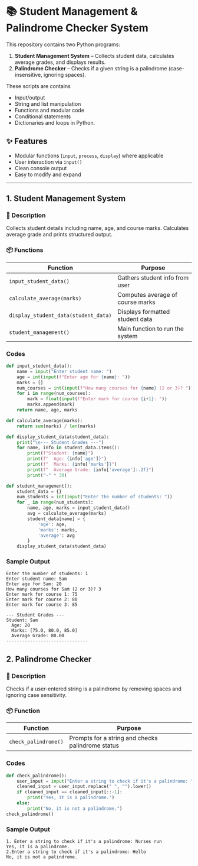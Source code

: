 # 📚 Student Management & Palindrome Checker System

This repository contains two Python programs:

1. **Student Management System** – Collects student data, calculates average grades, and displays results.
2. **Palindrome Checker** – Checks if a given string is a palindrome (case-insensitive, ignoring spaces).

These scripts are contains
- Input/output
- String and list manipulation
- Functions and modular code
- Conditional statements
- Dictionaries and loops in Python.

## ✨ Features

- Modular functions (`input`, `process`, `display`) where applicable
- User interaction via `input()`
- Clean console output
- Easy to modify and expand

---

## 1. Student Management System

### 🧠 Description

Collects student details including name, age, and course marks. Calculates average grade and prints structured output.

### 📦 Functions

| Function | Purpose |
|---------|---------|
| `input_student_data()` | Gathers student info from user |
| `calculate_average(marks)` | Computes average of course marks |
| `display_student_data(student_data)` | Displays formatted student data |
| `student_management()` | Main function to run the system |

###  Codes
```python
def input_student_data():
    name = input("Enter student name: ")
    age = int(input(f"Enter age for {name}: "))
    marks = []
    num_courses = int(input(f"How many courses for {name} (2 or 3)? "))
    for i in range(num_courses):
        mark = float(input(f"Enter mark for course {i+1}: "))
        marks.append(mark)
    return name, age, marks

def calculate_average(marks):
    return sum(marks) / len(marks)

def display_student_data(student_data):
    print("\n--- Student Grades ---")
    for name, info in student_data.items():
        print(f"Student: {name}")
        print(f"  Age: {info['age']}")
        print(f"  Marks: {info['marks']}")
        print(f"  Average Grade: {info['average']:.2f}")
        print("-" * 30)

def student_management():
    student_data = {}
    num_students = int(input("Enter the number of students: "))
    for _ in range(num_students):
        name, age, marks = input_student_data()
        avg = calculate_average(marks)
        student_data[name] = {
            'age': age,
            'marks': marks,
            'average': avg
        }
    display_student_data(student_data)
```

### Sample Output
```
Enter the number of students: 1
Enter student name: Sam
Enter age for Sam: 20
How many courses for Sam (2 or 3)? 3
Enter mark for course 1: 75
Enter mark for course 2: 80
Enter mark for course 3: 85

--- Student Grades ---
Student: Sam
  Age: 20
  Marks: [75.0, 80.0, 85.0]
  Average Grade: 80.00
-------------------------------
```
## 2. Palindrome Checker

### 🧠 Description

Checks if a user-entered string is a palindrome by removing spaces and ignoring case sensitivity.

### 📦 Function

| Function | Purpose |
|---------|---------|
| `check_palindrome()` | Prompts for a string and checks palindrome status |

###  Codes
```python
def check_palindrome():
    user_input = input("Enter a string to check if it's a palindrome: ")
    cleaned_input = user_input.replace(" ", "").lower()
    if cleaned_input == cleaned_input[::-1]:
        print("Yes, it is a palindrome.")
    else:
        print("No, it is not a palindrome.")
check_palindrome()
```
### Sample Output

```
1. Enter a string to check if it's a palindrome: Nurses run
Yes, it is a palindrome.
2.Enter a string to check if it's a palindrome: Hello
No, it is not a palindrome.
```




